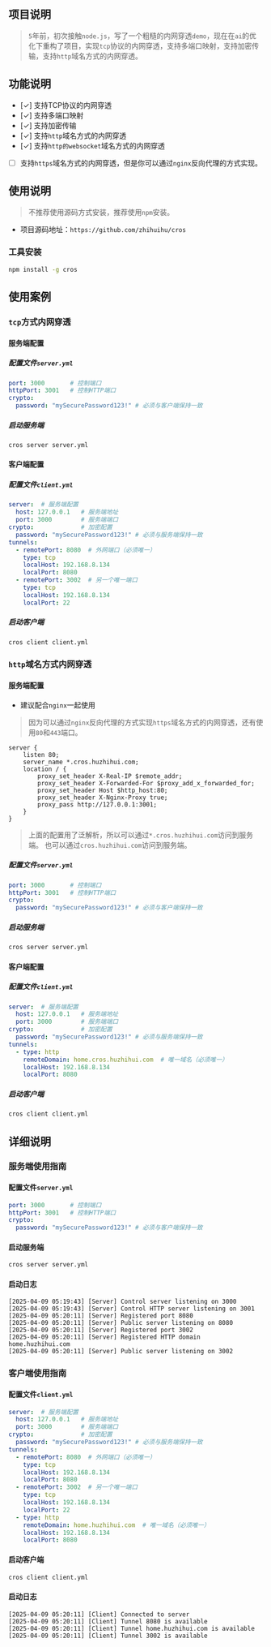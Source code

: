 ## 项目说明
> `5`年前，初次接触`node.js`，写了一个粗糙的内网穿透`demo`，现在在`ai`的优化下重构了项目，实现`tcp`协议的内网穿透，支持多端口映射，支持加密传输，支持`http`域名方式的内网穿透。
## 功能说明
- [✓] 支持TCP协议的内网穿透
- [✓] 支持多端口映射
- [✓] 支持加密传输
- [✓] 支持`http`域名方式的内网穿透
- [✓] 支持`http的websocket`域名方式的内网穿透
- [ ] 支持`https`域名方式的内网穿透，但是你可以通过`nginx`反向代理的方式实现。

## 使用说明
> 不推荐使用源码方式安装，推荐使用`npm`安装。
- 项目源码地址：`https://github.com/zhihuihu/cros`
### 工具安装
```bash
npm install -g cros
```

## 使用案例
### `tcp`方式内网穿透
#### 服务端配置
##### 配置文件`server.yml`
```yaml
port: 3000       # 控制端口
httpPort: 3001   # 控制HTTP端口
crypto:
  password: "mySecurePassword123!" # 必须与客户端保持一致
```
##### 启动服务端
```bash
cros server server.yml
```

#### 客户端配置
##### 配置文件`client.yml`
```yaml
server:  # 服务端配置
  host: 127.0.0.1   # 服务端地址
  port: 3000        # 服务端端口
crypto:             # 加密配置
  password: "mySecurePassword123!" # 必须与服务端保持一致
tunnels:
  - remotePort: 8080  # 外网端口（必须唯一）
    type: tcp
    localHost: 192.168.8.134
    localPort: 8080
  - remotePort: 3002  # 另一个唯一端口
    type: tcp
    localHost: 192.168.8.134
    localPort: 22
```
##### 启动客户端
```bash
cros client client.yml
```

### `http`域名方式内网穿透
#### 服务端配置

- 建议配合`nginx`一起使用
> 因为可以通过`nginx`反向代理的方式实现`https`域名方式的内网穿透，还有使用`80`和`443`端口。
```
server {
	listen 80;
	server_name *.cros.huzhihui.com;
	location / {
		proxy_set_header X-Real-IP $remote_addr;
		proxy_set_header X-Forwarded-For $proxy_add_x_forwarded_for;
		proxy_set_header Host $http_host:80;
		proxy_set_header X-Nginx-Proxy true;
		proxy_pass http://127.0.0.1:3001;
	}
}
```
> 上面的配置用了泛解析，所以可以通过`*.cros.huzhihui.com`访问到服务端。
> 也可以通过`cros.huzhihui.com`访问到服务端。

##### 配置文件`server.yml`
```yaml
port: 3000       # 控制端口
httpPort: 3001   # 控制HTTP端口
crypto:
  password: "mySecurePassword123!" # 必须与客户端保持一致
```
##### 启动服务端
```bash
cros server server.yml
```

#### 客户端配置
##### 配置文件`client.yml`
```yaml
server:  # 服务端配置
  host: 127.0.0.1   # 服务端地址
  port: 3000        # 服务端端口
crypto:             # 加密配置
  password: "mySecurePassword123!" # 必须与服务端保持一致
tunnels:
  - type: http
    remoteDomain: home.cros.huzhihui.com  # 唯一域名（必须唯一）
    localHost: 192.168.8.134
    localPort: 8080
```
##### 启动客户端
```bash
cros client client.yml
```

## 详细说明
### 服务端使用指南

#### 配置文件`server.yml`
```yaml
port: 3000       # 控制端口
httpPort: 3001   # 控制HTTP端口
crypto:
  password: "mySecurePassword123!" # 必须与客户端保持一致
```
#### 启动服务端
```bash
cros server server.yml
```
#### 启动日志
```
[2025-04-09 05:19:43] [Server] Control server listening on 3000
[2025-04-09 05:19:43] [Server] Control HTTP server listening on 3001
[2025-04-09 05:20:11] [Server] Registered port 8080
[2025-04-09 05:20:11] [Server] Public server listening on 8080
[2025-04-09 05:20:11] [Server] Registered port 3002
[2025-04-09 05:20:11] [Server] Registered HTTP domain home.huzhihui.com
[2025-04-09 05:20:11] [Server] Public server listening on 3002
```

### 客户端使用指南

#### 配置文件`client.yml`
```yaml
server:  # 服务端配置
  host: 127.0.0.1   # 服务端地址
  port: 3000        # 服务端端口
crypto:             # 加密配置
  password: "mySecurePassword123!" # 必须与服务端保持一致
tunnels:
  - remotePort: 8080  # 外网端口（必须唯一）
    type: tcp
    localHost: 192.168.8.134
    localPort: 8080
  - remotePort: 3002  # 另一个唯一端口
    type: tcp
    localHost: 192.168.8.134
    localPort: 22
  - type: http
    remoteDomain: home.huzhihui.com  # 唯一域名（必须唯一）
    localHost: 192.168.8.134
    localPort: 8080
```
#### 启动客户端
```bash
cros client client.yml
```
#### 启动日志
```
[2025-04-09 05:20:11] [Client] Connected to server
[2025-04-09 05:20:11] [Client] Tunnel 8080 is available
[2025-04-09 05:20:11] [Client] Tunnel home.huzhihui.com is available
[2025-04-09 05:20:11] [Client] Tunnel 3002 is available
```

